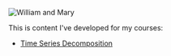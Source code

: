 ---
---


![William and Mary](/sulliby/W&M_image.JPG)



















This is content I've developed for my courses: 

- [Time Series Decomposition](/timeseries/index.md)

